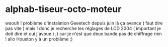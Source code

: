 # alphab-tiseur-octo-moteur
waouh ! problème d'instalation Geeetech depuis  juin là ça avance ( faut dire pas vite ) mais  ! donc je recherche les réglages de LCD 2004 ( important je doit dire  et oui j'avoue ) ;) car je n'est que deux bande pas de chiffrage rien  ! allo Houston y à un problème ;) 
